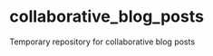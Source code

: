 collaborative_blog_posts
========================

Temporary repository for collaborative blog posts

